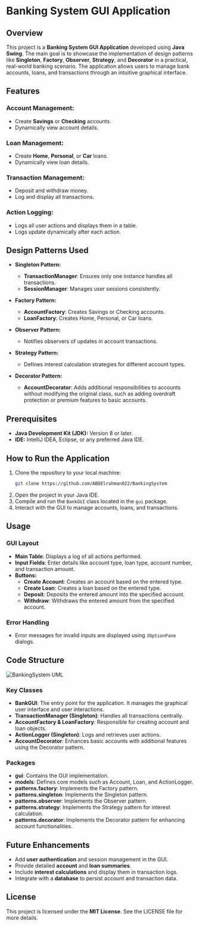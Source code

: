 # Banking System GUI Application

## Overview

This project is a **Banking System GUI Application** developed using **Java Swing**. The main goal is to showcase the implementation of design patterns like **Singleton**, **Factory**, **Observer**, **Strategy**, and **Decorator** in a practical, real-world banking scenario. The application allows users to manage bank accounts, loans, and transactions through an intuitive graphical interface.

## Features

### Account Management:
- Create **Savings** or **Checking** accounts.
- Dynamically view account details.

### Loan Management:
- Create **Home**, **Personal**, or **Car** loans.
- Dynamically view loan details.

### Transaction Management:
- Deposit and withdraw money.
- Log and display all transactions.

### Action Logging:
- Logs all user actions and displays them in a table.
- Logs update dynamically after each action.

## Design Patterns Used

- **Singleton Pattern:**
  - **TransactionManager**: Ensures only one instance handles all transactions.
  - **SessionManager**: Manages user sessions consistently.

- **Factory Pattern:**
  - **AccountFactory**: Creates Savings or Checking accounts.
  - **LoanFactory**: Creates Home, Personal, or Car loans.

- **Observer Pattern:**
  - Notifies observers of updates in account transactions.

- **Strategy Pattern:**
  - Defines interest calculation strategies for different account types.

- **Decorator Pattern:**
  - **AccountDecorator**: Adds additional responsibilities to accounts without modifying the original class, such as adding overdraft protection or premium features to basic accounts.

## Prerequisites

- **Java Development Kit (JDK):** Version 8 or later.
- **IDE:** IntelliJ IDEA, Eclipse, or any preferred Java IDE.

## How to Run the Application

1. Clone the repository to your local machine:
    ```bash
    git clone https://github.com/ABDElrahman022/BankingSystem
    ```
2. Open the project in your Java IDE.
3. Compile and run the `BankGUI` class located in the `gui` package.
4. Interact with the GUI to manage accounts, loans, and transactions.

## Usage

### GUI Layout

- **Main Table**: Displays a log of all actions performed.
- **Input Fields**: Enter details like account type, loan type, account number, and transaction amount.
- **Buttons:**
  - **Create Account**: Creates an account based on the entered type.
  - **Create Loan**: Creates a loan based on the entered type.
  - **Deposit**: Deposits the entered amount into the specified account.
  - **Withdraw**: Withdraws the entered amount from the specified account.

### Error Handling

- Error messages for invalid inputs are displayed using `JOptionPane` dialogs.

## Code Structure
![BankingSystem UML ](https://github.com/user-attachments/assets/00e0212b-fa13-43ed-913d-51ea11c4cf2a)

### Key Classes

- **BankGUI**: The entry point for the application. It manages the graphical user interface and user interactions.
- **TransactionManager (Singleton)**: Handles all transactions centrally.
- **AccountFactory & LoanFactory**: Responsible for creating account and loan objects.
- **ActionLogger (Singleton)**: Logs and retrieves user actions.
- **AccountDecorator**: Enhances basic accounts with additional features using the Decorator pattern.

### Packages

- **gui**: Contains the GUI implementation.
- **models**: Defines core models such as Account, Loan, and ActionLogger.
- **patterns.factory**: Implements the Factory pattern.
- **patterns.singleton**: Implements the Singleton pattern.
- **patterns.observer**: Implements the Observer pattern.
- **patterns.strategy**: Implements the Strategy pattern for interest calculation.
- **patterns.decorator**: Implements the Decorator pattern for enhancing account functionalities.

## Future Enhancements

- Add **user authentication** and session management in the GUI.
- Provide detailed **account** and **loan summaries**.
- Include **interest calculations** and display them in transaction logs.
- Integrate with a **database** to persist account and transaction data.

## License

This project is licensed under the **MIT License**. See the LICENSE file for more details.
